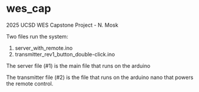 # wes_cap
2025 UCSD WES Capstone Project - N. Mosk


Two files run the system:
1. server_with_remote.ino
2. transmitter_rev1_button_double-click.ino

The server file (#1) is the main file that runs on the arduino

The transmitter file (#2) is the file that runs on the arduino nano that powers the remote control.


